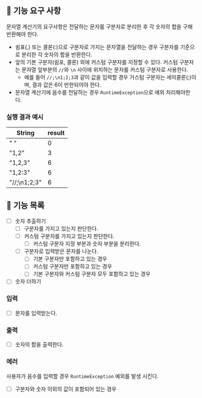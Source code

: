## 🚀 기능 요구 사항

문자열 계산기의 요구사항은 전달하는 문자를 구분자로 분리한 후 각 숫자의 합을 구해 반환해야 한다.

- 쉼표(,) 또는 콜론(:)으로 구분자로 가지는 문자열을 전달하는 경우 구분자를 기준으로 분리한 각 숫자의 합을 반환한다.
- 앞의 기본 구분자(쉼포, 콜론) 외에 커스텀 구분자를 지정할 수 있다. 커스텀 구분자는 문자열 앞부분의 `//`와 `\n` 사이에 위치하는 문자를 커스텀 구분자로 사용한다.
    - 예를 들어 `//;\n1;2;3`과 같이 값을 입력할 경우 거스텀 구분자는 세미콜론(;)이며, 결과 값은 6이 반한되어야 한다.
- 문자열 계산기에 음수를 전달하는 경우 `RuntimeException`으로 예외 처리해야한다.

### 실행 결과 예시

| String       | result |
|--------------|--------|
| " "          | 0      |
| "1,2"        | 3      |
| "1,2,3"      | 6      |
| "1,2:3"      | 6      |
| "//;\n1;2;3" | 6      |

## 🚀 기능 목록

-[ ] 숫자 추출하기
  - [ ] 구분자를 가지고 있는지 판단한다.
  - [ ] 커스텀 구분자를 가지고 있는지 판단한다.
    - [ ] 커스텀 구분자 지정 부분과 숫자 부분을 분리한다.
  - [ ] 구분자로 입력받은 문자를 나눈다.
    - [ ] 기본 구분자만 포함하고 있는 경우
    - [ ] 커스텀 구분자만 포함하고 있는 경우
    - [ ] 기본 구분자와 커스텀 구분자 모두 포함하고 있는 경우
  
-[ ] 숫자 더하기

### 입력
-[ ] 문자를 입력받는다.

### 출력
-[ ] 숫자의 합을 출력한다.

### 에러

사용자가 음수를 입력할 경우 `RuntimeException` 예외를 발생 시킨다.

- [ ] 구분자와 숫자 이외의 값이 포함되어 있는 경우